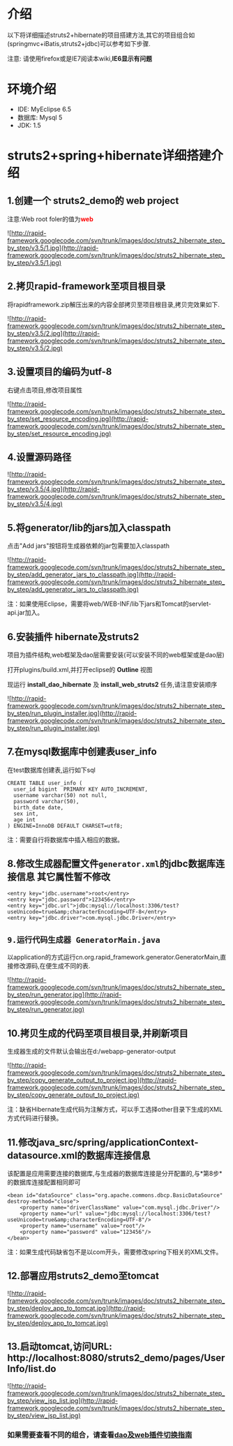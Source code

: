 

# 介绍 #

以下将详细描述struts2+hibernate的项目搭建方法,其它的项目组合如(springmvc+iBatis,struts2+jdbc)可以参考如下步骤.


注意: 请使用firefox或是IE7阅读本wiki,**IE6显示有问题**

# 环境介绍 #
  * IDE: MyEclipse 6.5
  * 数据库: Mysql 5
  * JDK: 1.5

# struts2+spring+hibernate详细搭建介绍 #

## 1.创建一个 struts2\_demo的 web project ##
注意:Web root foler的值为<font color='red'><b>web</b></font>

![http://rapid-framework.googlecode.com/svn/trunk/images/doc/struts2_hibernate_step_by_step/v3.5/1.jpg](http://rapid-framework.googlecode.com/svn/trunk/images/doc/struts2_hibernate_step_by_step/v3.5/1.jpg)

## 2.拷贝rapid-framework至项目根目录 ##
将rapidframework.zip解压出来的内容全部拷贝至项目根目录,拷贝完效果如下.

![http://rapid-framework.googlecode.com/svn/trunk/images/doc/struts2_hibernate_step_by_step/v3.5/2.jpg](http://rapid-framework.googlecode.com/svn/trunk/images/doc/struts2_hibernate_step_by_step/v3.5/2.jpg)


## 3.设置项目的编码为utf-8 ##
右键点击项目,修改项目属性

![http://rapid-framework.googlecode.com/svn/trunk/images/doc/struts2_hibernate_step_by_step/set_resource_encoding.jpg](http://rapid-framework.googlecode.com/svn/trunk/images/doc/struts2_hibernate_step_by_step/set_resource_encoding.jpg)

## 4.设置源码路径 ##
![http://rapid-framework.googlecode.com/svn/trunk/images/doc/struts2_hibernate_step_by_step/v3.5/4.jpg](http://rapid-framework.googlecode.com/svn/trunk/images/doc/struts2_hibernate_step_by_step/v3.5/4.jpg)

## 5.将generator/lib的jars加入classpath ##
点击"Add jars"按钮将生成器依赖的jar包需要加入classpath

![http://rapid-framework.googlecode.com/svn/trunk/images/doc/struts2_hibernate_step_by_step/add_generator_jars_to_classpath.jpg](http://rapid-framework.googlecode.com/svn/trunk/images/doc/struts2_hibernate_step_by_step/add_generator_jars_to_classpath.jpg)

注：如果使用Eclipse，需要将web/WEB-INF/lib下jars和Tomcat的servlet-api.jar加入。

## 6.安装插件 hibernate及struts2 ##
项目为插件结构,web框架及dao层需要安装(可以安装不同的web框架或是dao层)

打开plugins/build.xml,并打开eclipse的 **Outline** 视图

现运行 **install\_dao\_hibernate** 及 **install\_web\_struts2** 任务,请注意安装顺序

![http://rapid-framework.googlecode.com/svn/trunk/images/doc/struts2_hibernate_step_by_step/run_plugin_installer.jpg](http://rapid-framework.googlecode.com/svn/trunk/images/doc/struts2_hibernate_step_by_step/run_plugin_installer.jpg)

## 7.在mysql数据库中创建表user\_info ##
在test数据库创建表,运行如下sql
```
CREATE TABLE user_info (
  user_id bigint  PRIMARY KEY AUTO_INCREMENT,
  username varchar(50) not null,
  password varchar(50),
  birth_date date,
  sex int,
  age int  
) ENGINE=InnoDB DEFAULT CHARSET=utf8;
```

注：需要自行将数据库中插入相应的数据。

## 8.修改生成器配置文件`generator.xml`的jdbc数据库连接信息 其它属性暂不修改 ##
```
<entry key="jdbc.username">root</entry>
<entry key="jdbc.password">123456</entry>
<entry key="jdbc.url">jdbc:mysql://localhost:3306/test?useUnicode=true&amp;characterEncoding=UTF-8</entry>
<entry key="jdbc.driver">com.mysql.jdbc.Driver</entry>	
```

## `9.运行代码生成器 GeneratorMain.java` ##
以application的方式运行cn.org.rapid\_framework.generator.GeneratorMain,直接修改源码,在便生成不同的表.

![http://rapid-framework.googlecode.com/svn/trunk/images/doc/struts2_hibernate_step_by_step/run_generator.jpg](http://rapid-framework.googlecode.com/svn/trunk/images/doc/struts2_hibernate_step_by_step/run_generator.jpg)

## 10.拷贝生成的代码至项目根目录,并刷新项目 ##
生成器生成的文件默认会输出在d:/webapp-generator-output

![http://rapid-framework.googlecode.com/svn/trunk/images/doc/struts2_hibernate_step_by_step/copy_generate_output_to_project.jpg](http://rapid-framework.googlecode.com/svn/trunk/images/doc/struts2_hibernate_step_by_step/copy_generate_output_to_project.jpg)

注：缺省Hibernate生成代码为注解方式，可以手工选择other目录下生成的XML方式代码进行替换。

## 11.修改java\_src/spring/applicationContext-datasource.xml的数据库连接信息 ##
该配置是应用需要连接的数据库,与生成器的数据库连接是分开配置的,与\*第8步\*的数据库连接配置相同即可
```
<bean id="dataSource" class="org.apache.commons.dbcp.BasicDataSource" destroy-method="close">
	<property name="driverClassName" value="com.mysql.jdbc.Driver"/>
	<property name="url" value="jdbc:mysql://localhost:3306/test?useUnicode=true&amp;characterEncoding=UTF-8"/>
	<property name="username" value="root"/>
	<property name="password" value="123456"/>
</bean>
```

注：如果生成代码缺省包不是以com开头，需要修改spring下相关的XML文件。

## 12.部署应用struts2\_demo至tomcat ##
![http://rapid-framework.googlecode.com/svn/trunk/images/doc/struts2_hibernate_step_by_step/deploy_app_to_tomcat.jpg](http://rapid-framework.googlecode.com/svn/trunk/images/doc/struts2_hibernate_step_by_step/deploy_app_to_tomcat.jpg)

## 13.启动tomcat,访问URL: http://localhost:8080/struts2_demo/pages/UserInfo/list.do ##
![http://rapid-framework.googlecode.com/svn/trunk/images/doc/struts2_hibernate_step_by_step/view_jsp_list.jpg](http://rapid-framework.googlecode.com/svn/trunk/images/doc/struts2_hibernate_step_by_step/view_jsp_list.jpg)

### 如果需要查看不同的组合，请查看[dao及web插件切换指南](rapid_plugin_switch_desc.md) ###